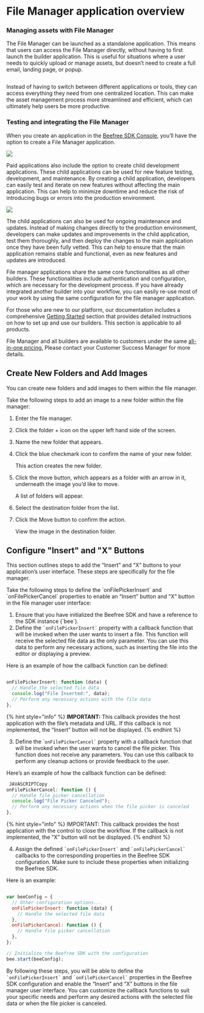 # File Manager application overview

### Managing assets with File Manager <a href="#managing-assets-with-file-manager" id="managing-assets-with-file-manager"></a>

The File Manager can be launched as a standalone application. This means that users can access the File Manager directly, without having to first launch the builder application. This is useful for situations where a user needs to quickly upload or manage assets, but doesn’t need to create a full email, landing page, or popup.

<figure><img src="https://docs.beefree.io/wp-content/uploads/2023/04/Recording-13.gif" alt=""><figcaption></figcaption></figure>

Instead of having to switch between different applications or tools, they can access everything they need from one centralized location. This can make the asset management process more streamlined and efficient, which can ultimately help users be more productive.

### Testing and integrating the File Manager <a href="#testing-and-integrating-the-file-manager" id="testing-and-integrating-the-file-manager"></a>

When you create an application in the [Beefree SDK Console](https://dam.beefree.io/devmain), you’ll have the option to create a File Manager application.

![](https://docs.beefree.io/wp-content/uploads/2023/04/file-manager-1-1024x136.png)

Paid applications also include the option to create child development applications. These child applications can be used for new feature testing, development, and maintenance. By creating a child application, developers can easily test and iterate on new features without affecting the main application. This can help to minimize downtime and reduce the risk of introducing bugs or errors into the production environment.

![](https://docs.beefree.io/wp-content/uploads/2023/05/Screenshot-2023-05-02-at-17.54.19-1.png)

The child applications can also be used for ongoing maintenance and updates. Instead of making changes directly to the production environment, developers can make updates and improvements in the child application, test them thoroughly, and then deploy the changes to the main application once they have been fully vetted. This can help to ensure that the main application remains stable and functional, even as new features and updates are introduced.

File manager applications share the same core functionalities as all other builders. These functionalities include authentication and configuration, which are necessary for the development process. If you have already integrated another builder into your workflow, you can easily re-use most of your work by using the same configuration for the file manager application.

For those who are new to our platform, our documentation includes a comprehensive [Getting Started](getting-started/installation/) section that provides detailed instructions on how to set up and use our builders. This section is applicable to all products.

File Manager and all builders are available to  customers under the same [all-in-one pricing.](https://dam.beefree.io/pluginpricing) Please contact your Customer Success Manager for more details.

## Create New Folders and Add Images

You can create new folders and add images to them within the file manager.

Take the following steps to add an image to a new folder within the file manager:

1. Enter the file manager.
2. Click the folder + icon on the upper left hand side of the screen.
3. Name the new folder that appears.
4.  Click the blue checkmark icon to confirm the name of your new folder.

    This action creates the new folder.
5.  Click the move button, which appears as a folder with an arrow in it, underneath the image you’d like to move.

    A list of folders will appear.
6. Select the destination folder from the list.
7.  Click the Move button to confirm the action.

    View the image in the destination folder.

## Configure "Insert" and "X" Buttons

This section outlines steps to add the “Insert” and “X” buttons to your application’s user interface. These steps are specifically for the file manager.

Take the following steps to define the \`onFilePickerInsert\` and \`onFilePickerCancel\` properties to enable an “Insert” button and “X” button in the file manager user interface:

1. Ensure that you have initialized the Beefree SDK and have a reference to the SDK instance (\`bee\`).
2. Define the `` `onFilePickerInsert` `` property with a callback function that will be invoked when the user wants to insert a file. This function will receive the selected file data as the only parameter. You can use this data to perform any necessary actions, such as inserting the file into the editor or displaying a preview.&#x20;

Here is an example of how the callback function can be defined:

```javascript

onFilePickerInsert: function (data) {
  // Handle the selected file data
  console.log("File Inserted:", data);
  // Perform any necessary actions with the file data
},

```

{% hint style="info" %}
**IMPORTANT:** This callback provides the host application with the file’s metadata and URL. If this callback is not implemented, the “Insert” button will not be displayed.
{% endhint %}

3. Define the \``` onFilePickerCancel` `` property with a callback function that will be invoked when the user wants to cancel the file picker. This function does not receive any parameters. You can use this callback to perform any cleanup actions or provide feedback to the user.&#x20;

Here’s an example of how the callback function can be defined:

```javascript
 JAVASCRIPTCopy
onFilePickerCancel: function () {
  // Handle file picker cancellation
  console.log("File Picker Canceled");
  // Perform any necessary actions when the file picker is canceled
},

```

{% hint style="info" %}
IMPORTANT: This callback provides the host application with the control to close the workflow. If the callback is not implemented, the “X” button will not be displayed.
{% endhint %}

4. Assign the defined `` `onFilePickerInsert` `` and `` `onFilePickerCancel` `` callbacks to the corresponding properties in the Beefree SDK configuration. Make sure to include these properties when initializing the Beefree SDK.&#x20;

Here is an example:

```javascript

var beeConfig = {
  // Other configuration options...
  onFilePickerInsert: function (data) {
    // Handle the selected file data
  },
  onFilePickerCancel: function () {
    // Handle file picker cancellation
  },
};

// Initialize the Beefree SDK with the configuration
bee.start(beeConfig);

```

By following these steps, you will be able to define the `` `onFilePickerInsert` `` and `` `onFilePickerCancel` `` properties in the Beefree SDK configuration and enable the “Insert” and “X” buttons in the file manager user interface. You can customize the callback functions to suit your specific needs and perform any desired actions with the selected file data or when the file picker is canceled.
